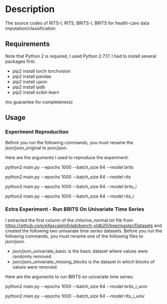 # Description
The source codes of RITS-I, RITS, BRITS-I, BRITS for health-care data imputation/classification

## Requirements
Note that Python 2 is required, I used Python 2.7.17. I had to install several packages first.

  * pip2 install torch torchvision
  * pip2 install pandas
  * pip2 install ujson
  * pip2 install ipdb
  * pip2 install scikit-learn
  
(no guarantee for completeness)

## Usage

### Experiment Reproduction
Before you run the following commands, you must rename the json/json_original to json/json.

Here are the arguments I used to reproduce the experiment:

python2 main.py --epochs 1000 --batch_size 64 --model brits

python2 main.py --epochs 1000 --batch_size 64 --model rits

python2 main.py --epochs 1000 --batch_size 64 --model brits_i

python2 main.py --epochs 1000 --batch_size 64 --model rits_i

### Extra Experiment - Run BRITS On Univariate Time Series
I extracted the first column of the chlorine_normal.txt file from https://github.com/eXascaleInfolab/bench-vldb20/tree/master/Datasets and created the following two univariate time series datasets. Before you run the following commands, you must rename one of the following files to json/json.

  * json/json_univariate_basic is the basic dataset where values were randomly removed
  * json/json_univariate_missing_blocks is the dataset in which blocks of values were removed

Here are the arguments to run BRITS on univariate time series:

python2 main.py --epochs 1000 --batch_size 64 --model brits_i_univ

python2 main.py --epochs 1000 --batch_size 64 --model rits_i_univ